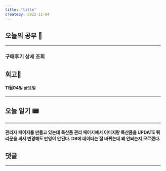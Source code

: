 ```yaml
---
title: "title"
createBy: 2022-11-04
---
```

## 오늘의 공부 🎉
---
### 구매후기 상세 조회

## 회고🎇
#### 11월04일 금요일
---
#### 

## 오늘 일기 📟
---
#### 관리자 페이지를 만들고 있는데 특산품 관리 페이지에서 이미지랑 특산품을 UPDATE 쿼리문을 써서 변경해도 반영이 안된다. DB에 데이터는 잘 바뀌는데 왜 안되는지 모르겠다.
## 댓글
---

<Comment />